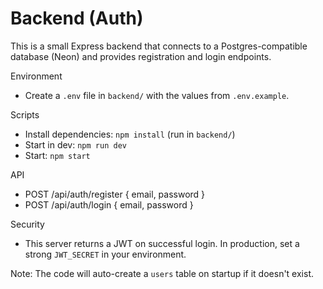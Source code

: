 # Backend (Auth)

This is a small Express backend that connects to a Postgres-compatible database (Neon) and provides registration and login endpoints.

Environment
- Create a `.env` file in `backend/` with the values from `.env.example`.

Scripts
- Install dependencies: `npm install` (run in `backend/`)
- Start in dev: `npm run dev`
- Start: `npm start`

API
- POST /api/auth/register  { email, password }
- POST /api/auth/login     { email, password }

Security
- This server returns a JWT on successful login. In production, set a strong `JWT_SECRET` in your environment.

Note: The code will auto-create a `users` table on startup if it doesn't exist.
